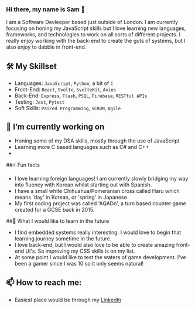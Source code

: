 ### Hi there, my name is Sam 👋

I am a Software Devleoper based just outside of London. I am currently focusing on honing my JavaScript skills
but I love learning new languages, frameworks, and technologies to work on all sorts of different projects. 
I really enjoy working with the back-end to create the guts of systems, but I also enjoy to dabble in front-end.

## 🛠️ My Skillset
  - Languages: `JavaScript`, `Python`, a bit of `C`
  - Front-End: `React`, `Svelte`, `SvelteKit`, `Axios`
  - Back-End: `Express`, `Flash`, `PSQL`, `Firebase`, `RESTful APIs`
  - Testing: `Jest`, `Pytest`
  - Soft Skills: `Paired Programming`, `SCRUM`, `Agile`

## 🔭 I’m currently working on
  - Honing some of my DSA skills, mostly through the use of JavaScript
  - Learning more C based languages such as C# and C++
  - 

##⚡ Fun facts
  - I love learning foreign languages! I am currently slowly bridging my way into fluency with Korean whilst starting out with Spanish.
  - I have a small white Chihuahua/Pomeranian cross called Haru which means 'day' in Korean, or 'spring' in Japanese
  - My first coding project was called 'AQADo', a turn based counter game created for a GCSE back in 2015.

##🌱 What I would like to learn in the future
  - I find embedded systems really interesting. I would love to begin that learning journey sometime in the future.
  - I love back-end, but I would also love to be able to create amazing front-end UI's. So improving my CSS skills is on my list.
  - At some point I would like to test the waters of game development. I've been a gamer since I was 10 so it only seems natural!

## 📫 How to reach me:
  - Easiest place would be through my [LinkedIn](https://www.linkedin.com/in/sam-woodall-41790128b/)

<!--
**swoody2527/swoody2527** is a ✨ _special_ ✨ repository because its `README.md` (this file) appears on your GitHub profile.

Here are some ideas to get you started:

- 🔭 I’m currently working on ...
- 🌱 I’m currently learning ...
- 👯 I’m looking to collaborate on ...
- 🤔 I’m looking for help with ...
- 💬 Ask me about ...
- 📫 How to reach me: ...
- 😄 Pronouns: ...
- ⚡ Fun fact: ...
-->
